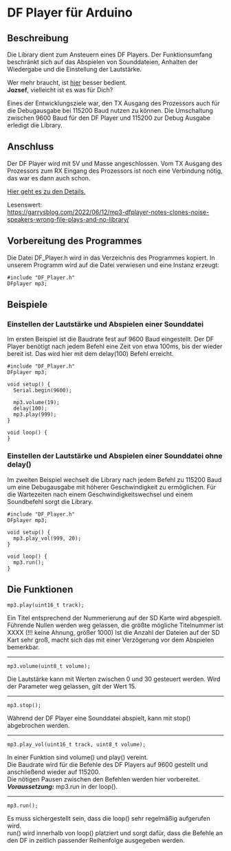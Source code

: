# DF Player für Arduino

## Beschreibung

Die Library dient zum Ansteuern eines DF Players. Der Funktionsumfang beschränkt sich auf das Abspielen von Sounddateien, Anhalten der Wiedergabe und die Einstellung der Lautstärke.  

Wer mehr braucht, ist [hier](https://github.com/Makuna/DFMiniMp3) besser bedient.   
**Jozsef**, vielleicht ist es was für Dich?

Eines der Entwicklungsziele war, den TX Ausgang des Prozessors auch für die Debugausgabe bei 115200 Baud nutzen zu können. Die Umschaltung zwischen 9600 Baud für den DF Player und 115200 zur Debug Ausgabe erledigt die Library.  

## Anschluss

Der DF Player wird mit 5V und Masse angeschlossen. Vom TX Ausgang des Prozessors zum RX Eingang des Prozessors ist noch eine Verbindung nötig, das war es dann auch schon.


[Hier geht es zu den Details.](https://github.com/Woschd/Multi-ESP/blob/main/docs/DF_Player.md)  

Lesenswert:  
https://garrysblog.com/2022/06/12/mp3-dfplayer-notes-clones-noise-speakers-wrong-file-plays-and-no-library/

## Vorbereitung des Programmes

Die Datei DF_Player.h wird in das Verzeichnis des Programmes kopiert.
In unserem Programm wird auf die Datei verwiesen und eine Instanz erzeugt:

```
#include "DF_Player.h"
DFplayer mp3; 
```


## Beispiele

### Einstellen der Lautstärke und Abspielen einer Sounddatei  

Im ersten Beispiel ist die Baudrate fest auf 9600 Baud eingestellt.
Der DF Player benötigt nach jedem Befehl eine Zeit von etwa 100ms, bis der wieder bereit ist. Das wird hier mit dem delay(100) Befehl erreicht.

```
#include "DF_Player.h"
DFplayer mp3; 

void setup() {
  Serial.begin(9600);

  mp3.volume(19);
  delay(100);
  mp3.play(999);
}

void loop() {
}
```

### Einstellen der Lautstärke und Abspielen einer Sounddatei ohne delay()
 Im zweiten Beispiel wechselt die Library nach jedem Befehl zu 115200 Baud um eine Debugausgabe mit höherer Geschwindigkeit zu ermöglichen.
Für die Wartezeiten nach einem Geschwindigkeitswechsel und einem Soundbefehl sorgt die Library.  

```
#include "DF_Player.h"
DFplayer mp3; 

void setup() {
  mp3.play_vol(999, 20);
}

void loop() {
  mp3.run();
}
```

## Die Funktionen


```
mp3.play(uint16_t track);
```
Ein Titel entsprechend der Nummerierung auf der SD Karte wird abgespielt.  
Führende Nullen werden weg gelassen, die größte mögliche Titelnummer ist XXXX (!!! keine Ahnung, größer 1000)
Ist die Anzahl der Dateien auf der SD Kart sehr groß, macht sich das mit einer Verzögerung vor dem Abspielen bemerkbar.  

---
```
mp3.volume(uint8_t volume);
```
Die Lautstärke kann mit Werten zwischen 0 und 30 gesteuert werden. Wird der Parameter weg gelassen, gilt der Wert 15.

---
```
mp3.stop();
```
Während der DF Player eine Sounddatei abspielt, kann mit stop() abgebrochen werden.

---
```
mp3.play_vol(uint16_t track, uint8_t volume);
```
In einer Funktion sind volume() und play() vereint.  
Die Baudrate wird für die Befehle des DF Players auf 9600 gestellt und anschließend wieder auf 115200.  
Die nötigen Pausen zwischen den Befehlen werden hier vorbereitet.  
***Voraussetzung:*** mp3.run in der loop().

---
```
mp3.run();
```
Es muss sichergestellt sein, dass die loop() sehr regelmäßig aufgerufen wird.  
run() wird innerhalb von loop() platziert und sorgt dafür, dass die Befehle an den DF in zeitlich passender Reihenfolge ausgegeben werden.  




